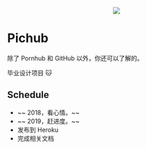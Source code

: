<div align=center>
    <img src="https://ws1.sinaimg.cn/large/006tNc79ly1g24rr5zfooj31400dcwem.jpg"/>
</div>

# Pichub

除了 Pornhub 和 GitHub 以外，你还可以了解的。

毕业设计项目 🐱

## Schedule
- ~~ 2018，看心情。~~
- ~~ 2019，赶进度。~~
- 发布到 Heroku
- 完成相关文档

